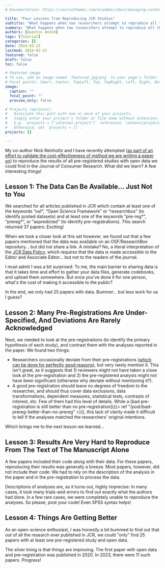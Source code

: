 ```yaml
---
# Documentation: https://sourcethemes.com/academic/docs/managing-content/

title: "Four Lessons from Reproducing JCR Studies"
subtitle: "What happens when two researchers attempt to reproduce all the pre-registered studies with open data published in JCR?"
summary: "What happens when two researchers attempt to reproduce all the pre-registered studies with open data published in JCR?"
authors: [Quentin André]
tags: [Tutorial]
categories: []
date: 2024-03-23
lastmod: 2024-03-23
featured: false
draft: false
toc: false

# Featured image
# To use, add an image named `featured.jpg/png` to your page's folder.
# Focal points: Smart, Center, TopLeft, Top, TopRight, Left, Right, BottomLeft, Bottom, BottomRight.
image:
  caption: ""
  focal_point: ""
  preview_only: false

# Projects (optional).
#   Associate this post with one or more of your projects.
#   Simply enter your project's folder or file name without extension.
#   E.g. `projects = ["internal-project"]` references `content/project/deep-learning/index.md`.
#   Otherwise, set `projects = []`.
projects: []

---
```


My co-author Nick Reinholtz and I have recently attempted ([as part of an effort to validate the cost-effectiveness of method we are writing a paper on](https://papers.ssrn.com/sol3/papers.cfm?abstract_id=4561485)) to reproduce the results of all pre-registered studies with open data we could find in the Journal of Consumer Research. What did we learn? A few interesting things!

## Lesson 1: The Data Can Be Available... Just Not to You
We searched for all articles published in JCR which contain at least one of the keywords “osf”, “Open Science Framework” or “researchbox” (to identify posted datasets) and at least one of the keywords “pre-reg*”, “prereg*”, or “aspredicted” (to identify pre-registrations). This search returned 37 papers: Exciting!

When we took a closer look at this set however, we found out that a few papers mentioned that the data was available on an OSF/ResearchBox repository... but did not share a link. A mistake? No, a literal interpretation of the [JCR Data Policy](https://consumerresearcher.com/jcrs-data-policy-in-practice), which requires that the data is made accessible to the Editor and Associate Editor... but not to the readers of the journal.

I must admit I was a bit surprised: To me, the main barrier to sharing data is that it takes time and effort to gather your data files, generate codebooks, and upload them somewhere. But once you've done it for one person, what's the cost of making it accessible to the public?

In the end, we only had 25 papers with data. Bummer... but less work for us I guess?

## Lesson 2: Many Pre-Registrations Are Under-Specified, And Deviations Are Rarely Acknowledged

Next, we needed to look at the pre-registrations (to identify the primary hypothesis of each study), and contrast them with the analyses reported in the paper. We found two things:

* Researchers occasionally deviate from their pre-registrations ([which can be done for perfectly good reasons](https://osf.io/preprints/psyarxiv/ha29k)), but very rarely mention it. This isn't great, as it suggests that 1) reviewers might not have taken a close look at the pre-registration and 2) the pre-registered analysis might not have been significant (otherwise why deviate without mentioning it?).
* A good pre-registration should leave no degrees of freedom to the researcher, and should thus cover data exclusions, data transformations, dependent measures, statistical tests, contrasts of interest, etc. Few of them had this level of details. While a [bad pre-registration is still  better than no pre-registration]({{< ref "/post/bad-prereg-better-than-no-prereg" >}}), this lack of clarity made it difficult to tell if the analyses matched the researchers' original intentions.

Which brings me to the next lesson we learned...

## Lesson 3: Results Are Very Hard to Reproduce From The Text of The Manuscript Alone

A few papers included their code along with their data. For these papers, reproducing their results was generally a breeze. Most papers, however, did not include their code: We had to rely on the description of the analysis in the paper and in the pre-registration to process the data.

Descriptions of analyses are, as it turns out, highly imprecise: In many cases, it took many trials-and-errors to find out exactly what the authors had done. In a few rare cases, we were completely unable to reproduce the analyses. So please, post your code! Even SPSS syntax helps!

## Lesson 4: Things Are Getting Better

As an open-science enthusiast, I was honestly a bit bummed to find out that out of all the research ever published in JCR, we could "only" find 25 papers with at least one pre-registered study and open data. 

The silver lining is that things are improving. The first paper with open data and pre-registration was published in 2020. In 2023, there were 11 such papers. Progress!
